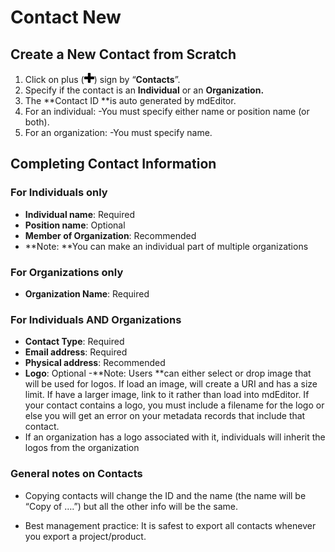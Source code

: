 # Contact New

## Create a New Contact from Scratch

1. Click on plus \(![](/assets/symbol_plus_16.png)\) sign by “**Contacts**”.
2. Specify if the contact is an **Individual** or an **Organization.**
3. The **Contact ID **is auto generated by mdEditor.
4. For an individual:
   -You must specify either name or position name \(or both\).
5. For an organization:
   -You must specify name.

## Completing Contact Information

### For Individuals only

* **Individual name**: Required
* **Position name**: Optional
* **Member of Organization**: Recommended
* **Note: **You can make an individual part of multiple organizations

### For Organizations only

* **Organization Name**: Required

### For Individuals AND Organizations

* **Contact Type**: Required
* **Email address**: Required
* **Physical address**: Recommended    
* **Logo**: Optional
  -**Note: Users **can either select or drop image that will be used for logos. If load an image, will create a URI and has a size limit. If have a larger image, link to it rather than load into mdEditor.
   If your contact contains a logo, you must include a filename for the logo or else you will get an error on your metadata records that include that contact.
* If an organization has a logo associated with it, individuals will inherit the logos from the organization    

### General notes on Contacts

* Copying contacts will change the ID and the name \(the name will be “Copy of ….”\) but all the other info will be the same.

* Best management practice: It is safest to export all contacts whenever you export a project/product.



